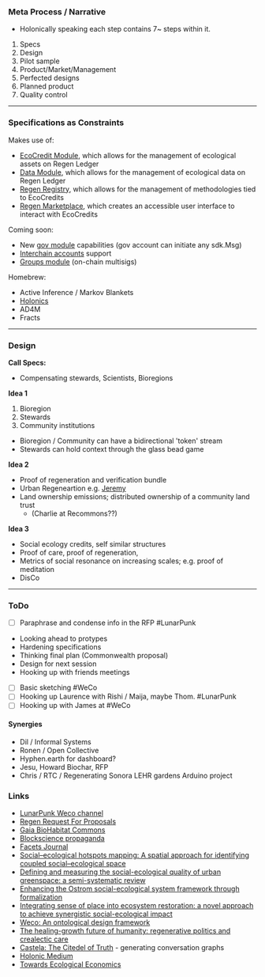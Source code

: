 ### Meta Process / Narrative
- Holonically speaking each step contains 7~ steps within it. 

1) Specs
2) Design
3) Pilot sample
4) Product/Market/Management
5) Perfected designs
6) Planned product
7) Quality control

---
### Specifications as Constraints

Makes use of:
- [EcoCredit Module](https://docs.regen.network/modules/ecocredit/), which allows for the management of ecological assets on Regen Ledger
- [Data Module](https://docs.regen.network/modules/data/), which allows for the management of ecological data on Regen Ledger
- [Regen Registry](https://library.regen.network/v/regen-registry-program-guide/), which allows for the management of methodologies tied to EcoCredits
- [Regen Marketplace](https://app.regen.network/), which creates an accessible user interface to interact with EcoCredits

Coming soon:
- New [gov module](https://docs.cosmos.network/v0.46/modules/gov/03_messages.html#proposal-submission) capabilities (gov account can initiate any sdk.Msg)
- [Interchain accounts](https://ibc.cosmos.network/main/apps/interchain-accounts/overview.html) support
- [Groups module](https://docs.cosmos.network/v0.46/modules/group/) (on-chain multisigs)

Homebrew:
- Active Inference / Markov Blankets
- [Holonics](https://github.com/wecollective/wiki/blob/main/new-wiki/holonics.md)
- AD4M
- Fracts 

--- 
### Design
**Call Specs:**
- Compensating stewards, Scientists, Bioregions

**Idea 1**
1) Bioregion
2) Stewards
3) Community institutions

- Bioregion / Community can have a bidirectional 'token' stream
- Stewards can hold context through the glass bead game

**Idea 2**
- Proof of regeneration and verification bundle
- Urban Regeneartion e.g. [Jeremy](https://twitter.com/gospelofchange/status/1602559757587456000?s=61&t=X-Qo1Tj-OIAkMgk8Nol0zw)
- Land ownership emissions; distributed ownership of a community land trust 
	- (Charlie at Recommons??)

**Idea 3**
- Social ecology credits, self similar structures 
- Proof of care, proof of regeneration,
- Metrics of social resonance on increasing scales; e.g. proof of meditation
- DisCo


---
### ToDo
- [ ] Paraphrase and condense info in the RFP #LunarPunk 
- Looking ahead to protypes
- Hardening specifications
- Thinking final plan (Commonwealth proposal)
- Design for next session
- Hooking up with friends meetings
- [ ] Basic sketching #WeCo 
- [ ] Hooking up Laurence with Rishi / Maija, maybe Thom. #LunarPunk  
- [ ] Hooking up with James at #WeCo 

#### Synergies
- Dil / Informal Systems
- Ronen / Open Collective 
- Hyphen.earth for dashboard?
- Jesu, Howard Biochar, RFP
- Chris / RTC / Regenerating Sonora LEHR gardens Arduino project

### Links
- [LunarPunk Weco channel](https://weco.io/s/lunarpunklabs/posts)
- [Regen Request For Proposals](https://commonwealth.im/regen/discussion/7802-request-for-proposals-regen-tokenomics-upgrade)
- [Gaia BioHabitat Commons](https://docs.google.com/presentation/d/13xWKMRdfa1vJauJCn8SQq9fQqP9EEVJOowg78PU9hwM/edit#slide=id.g14d6de67000_0_617)
- [Blockscience propaganda](https://docs.google.com/presentation/d/1xvr_47iPlf1FTx7O2irqBGMCo-Z_7qdU/edit#slide=id.g89d5288067a441a_10)
- [Facets Journal](https://www.facetsjournal.com/doi/10.1139/facets-2020-0114)
- [Social–ecological hotspots mapping: A spatial approach for identifying coupled social–ecological space](https://www.sciencedirect.com/science/article/abs/pii/S0169204607002216)
- [Defining and measuring the social-ecological quality of urban greenspace: a semi-systematic review](https://link.springer.com/article/10.1007/s11252-015-0456-6)
- [Enhancing the Ostrom social-ecological system framework through formalization](https://www.ecologyandsociety.org/vol19/iss3/art51/)
- [Integrating sense of place into ecosystem restoration: a novel approach to achieve synergistic social-ecological impact](https://www.ecologyandsociety.org/vol23/iss4/art25/)
- [Weco: An ontological design framework](https://docs.google.com/document/d/1ZvIr9r9hl4E1RU4t885TyuXW0gCpt2Ad4ieYOT--a90/edit)
- [The healing-growth future of humanity: regenerative politics and crealectic care](http://uu.diva-portal.org/smash/get/diva2:1620901/FULLTEXT02.pdf)
- [Castela: The Citedel of Truth](https://docs.google.com/document/d/16FZnGeNaxPD32S_vvw5idHM0ULka_ObUpo1-c_x-LJU/edit) - generating conversation graphs
- [Holonic Medium](https://docs.google.com/document/d/1hc7UMHlvaFpwaDPzcseTycUlHRIy1NlJpHfGQgB_c-I/edit#heading=h.nhvltdokqxbd)
- [Towards Ecological Economics](https://medium.com/regen-network/towards-ecological-economics-de0c035e622e)
